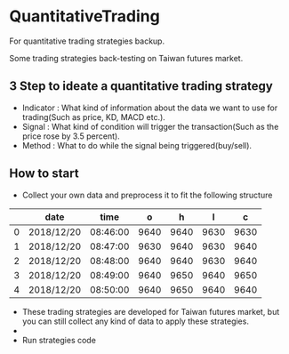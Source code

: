 # QuantitativeTrading

For quantitative trading strategies backup.

Some trading strategies back-testing on Taiwan futures market. 

## 3 Step to ideate a quantitative trading strategy
- Indicator : What kind of information about the data we want to use for trading(Such as price, KD, MACD etc.).
- Signal : What kind of condition will trigger the transaction(Such as the price rose by 3.5 percent).
- Method : What to do while the signal being triggered(buy/sell).


## How to start

- Collect your own data and preprocess it to fit the following structure

|  | date | time | o | h | l | c | 
| --- | --- | --- | --- | --- | --- | --- |
| 0 | 2018/12/20 | 08:46:00 | 9640 | 9640 | 9630 | 9630 |
| 1 | 2018/12/20 | 08:47:00 | 9630 | 9640 | 9630 | 9640 |
| 2 | 2018/12/20 | 08:48:00 | 9640 | 9640 | 9630 | 9640 |
| 3 | 2018/12/20 | 08:49:00 | 9640 | 9650 | 9640 | 9650 |
| 4 | 2018/12/20 | 08:50:00 | 9640 | 9650 | 9640 | 9640 |

- These trading strategies are developed for Taiwan futures market, but you can still collect any kind of data to apply these strategies.
- 
- Run strategies code 
